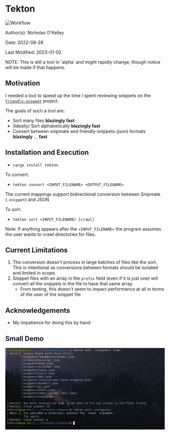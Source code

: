 # Tekton

![Workflow](https://github.com/OkelleyDevelopment/tekton/actions/workflows/ci.yml/badge.svg)

Author(s): Nicholas O'Kelley

Date: 2022-08-28

Last Modified: 2023-01-02

NOTE: This is still a tool in 'alpha' and might rapidly change, though notice will be made if that happens.

## Motivation

I needed a tool to speed up the time I spent reviewing snippets on the [`friendly-snippet`](https://github.com/rafamadriz/friendly-snippets) project.


The goals of such a tool are:

- Sort many files **blazingly fast** 
- (Ideally) Sort alphabetically **blazingly fast**
- Convert between snipmate and friendly-snippets (json) formats **blazingly** ... **fast**


## Installation and Execution

- `cargo install tekton`

To convert: 

- `tekton convert <INPUT_FILENAME> <OUTPUT_FILENAME>`

The current mappings support bidirectional conversion between Snipmate (`.snippet`) and JSON

To sort: 
- `tekton sort <INPUT_FILENAME> [crawl]`

Note: If anything appears after the `<INPUT_FILENAME>` the program assumes the user wants to crawl directories for files.

## Current Limitations

1. The conversion doesn't process in large batches of files like the sort. This is intentional as conversions between formats should be isolated and limited in scope.
2. Snippet files with an array in the `prefix` field (even if it is just one) will convert all the snippets in the file to have that same array 
    - From testing, this doesn't seem to impact performance at all in terms of the user of the snippet file

## Acknowledgements

- My impatience for doing this by hand 

## Small Demo

<img  src="./images/demo.png" alt="cli demo" />

